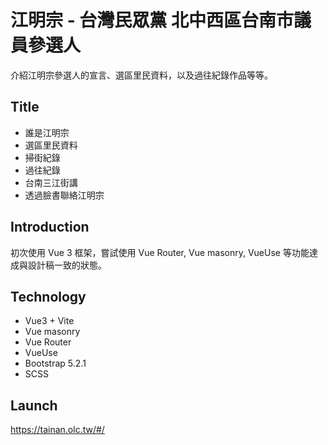 # 江明宗 - 台灣民眾黨 北中西區台南市議員參選人

介紹江明宗參選人的宣言、選區里民資料，以及過往紀錄作品等等。

## Title
* 誰是江明宗
* 選區里民資料
* 掃街紀錄
* 過往紀錄
* 台南三江街講
* 透過臉書聯絡江明宗

## Introduction

初次使用 Vue 3 框架，嘗試使用 Vue Router, Vue masonry, VueUse 等功能達成與設計稿一致的狀態。

## Technology

* Vue3 + Vite
* Vue masonry
* Vue Router
* VueUse
* Bootstrap 5.2.1
* SCSS

## Launch

https://tainan.olc.tw/#/

